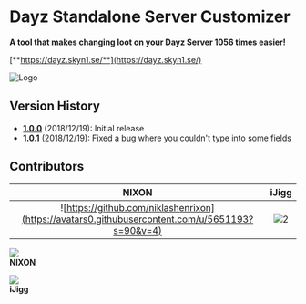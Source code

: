 # Dayz Standalone Server Customizer

**A tool that makes changing loot on your Dayz Server 1056 times easier!**

[**https://dayz.skyn1.se/**](https://dayz.skyn1.se/)


![Logo](https://i.redd.it/xy5be0g1i2521.png)

## Version History

- [**1.0.0**](https://dayz.skyn1.se/) (2018/12/19): Initial release
- [**1.0.1**](https://dayz.skyn1.se/) (2018/12/19): Fixed a bug where you couldn't type into some fields

## Contributors

NIXON                      |  iJigg
:-------------------------:|:-------------------------:
![https://github.com/niklashenrixon](https://avatars0.githubusercontent.com/u/5651193?s=90&v=4)  |  ![2](https://avatars3.githubusercontent.com/u/3774771?s=90&v=4)

<a href="https://github.com/niklashenrixon" target="_blank"><img src="https://avatars0.githubusercontent.com/u/5651193?s=90&v=4"></a>  
**NIXON**

<a href="https://github.com/iJigg" target="_blank"><img src="https://avatars3.githubusercontent.com/u/3774771?s=90&v=4"></a>  
**iJigg**
